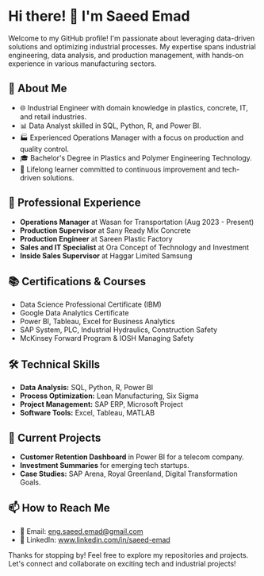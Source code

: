 # Hi there! 👋 I'm Saeed Emad

Welcome to my GitHub profile! I'm passionate about leveraging data-driven solutions and optimizing industrial processes. My expertise spans industrial engineering, data analysis, and production management, with hands-on experience in various manufacturing sectors.

## 🚀 About Me
- 🌐 Industrial Engineer with domain knowledge in plastics, concrete, IT, and retail industries.
- 📊 Data Analyst skilled in SQL, Python, R, and Power BI.
- 🏭 Experienced Operations Manager with a focus on production and quality control.
- 🎓 Bachelor's Degree in Plastics and Polymer Engineering Technology.
- 🧠 Lifelong learner committed to continuous improvement and tech-driven solutions.

## 💼 Professional Experience
- **Operations Manager** at Wasan for Transportation (Aug 2023 - Present)
- **Production Supervisor** at Sany Ready Mix Concrete
- **Production Engineer** at Sareen Plastic Factory
- **Sales and IT Specialist** at Ora Concept of Technology and Investment
- **Inside Sales Supervisor** at Haggar Limited Samsung

## 📚 Certifications & Courses
- Data Science Professional Certificate (IBM)
- Google Data Analytics Certificate
- Power BI, Tableau, Excel for Business Analytics
- SAP System, PLC, Industrial Hydraulics, Construction Safety
- McKinsey Forward Program & IOSH Managing Safety

## 🛠️ Technical Skills
- **Data Analysis:** SQL, Python, R, Power BI
- **Process Optimization:** Lean Manufacturing, Six Sigma
- **Project Management:** SAP ERP, Microsoft Project
- **Software Tools:** Excel, Tableau, MATLAB

## 🌟 Current Projects
- **Customer Retention Dashboard** in Power BI for a telecom company.
- **Investment Summaries** for emerging tech startups.
- **Case Studies:** SAP Arena, Royal Greenland, Digital Transformation Goals.

## 📫 How to Reach Me
- 📧 Email: eng.saeed.emad@gmail.com  
- 💼 LinkedIn: www.linkedin.com/in/saeed-emad

Thanks for stopping by! Feel free to explore my repositories and projects. Let's connect and collaborate on exciting tech and industrial projects!
